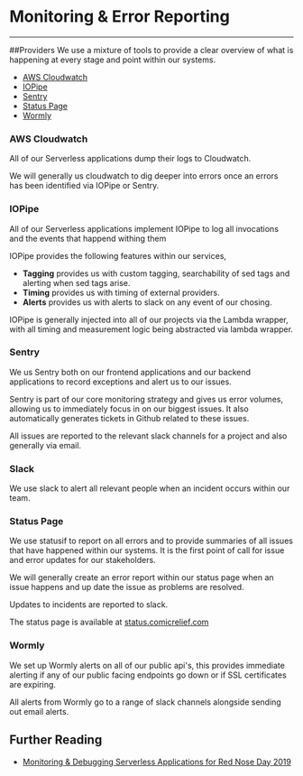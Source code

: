 # Monitoring & Error Reporting
***
##Providers
We use a mixture of tools to provide a clear overview of what is happening at every stage and point within our systems.

- [AWS Cloudwatch](#aws-cloudwatch)
- [IOPipe](#iopipe)
- [Sentry](#sentry)
- [Status Page](#status-page)
- [Wormly](#wormly)

### AWS Cloudwatch
All of our Serverless applications dump their logs to Cloudwatch.

We will generally us cloudwatch to dig deeper into errors once an errors has been identified via IOPipe or Sentry.

### IOPipe
All of our Serverless applications implement IOPipe to log all invocations and the events that happend withing them

IOPipe provides the following features within our services,

- **Tagging** provides us with custom tagging, searchability of sed tags and alerting when sed tags arise.
- **Timing** provides us with timing of external providers.
- **Alerts** provides us with alerts to slack on any event of our chosing.

IOPipe is generally injected into all of our projects via the Lambda wrapper, with all timing and measurement logic
being abstracted via lambda wrapper.

### Sentry
We us Sentry both on our frontend applications and our backend applications to record exceptions and alert us to our issues.

Sentry is part of our core monitoring strategy and gives us error volumes, allowing us to immediately focus in on our
biggest issues. It also automatically generates tickets in Github related to these issues.

All issues are reported to the relevant slack channels for a project and also generally via email.

### Slack
We use slack to alert all relevant people when an incident occurs within our team.

### Status Page
We use statusif to report on all errors and to provide summaries of all issues that have happened within our systems.
It is the first point of call for issue and error updates for our stakeholders.

We will generally create an error report within our status page when an issue happens and up date the issue as problems are 
resolved.

Updates to incidents are reported to slack.

The status page is available at [status.comicrelief.com](https://status.comicrelief.com/)

### Wormly
We set up Wormly alerts on all of our public api's, this provides immediate alerting if any of our public facing 
endpoints go down or if SSL certificates are expiring.

All alerts from Wormly go to a range of slack channels alongside sending out email alerts.

## Further Reading
- [Monitoring & Debugging Serverless Applications for Red Nose Day 2019](https://medium.com/comic-relief/monitoring-debugging-serverless-applications-for-red-nose-day-2019-b2e3dd43613b)
